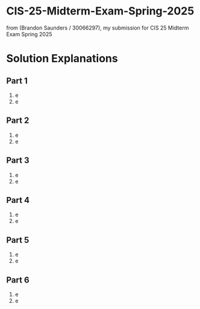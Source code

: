# CIS-25-Midterm-Exam-Spring-2025
from (Brandon Saunders / 30066297), my submission for CIS 25 Midterm Exam Spring 2025

# Solution Explanations

## Part 1
1. e
2. e
## Part 2
1. e
2. e
## Part 3
1. e
2. e
## Part 4
1. e
2. e
## Part 5
1. e
2. e
## Part 6
1. e
2. e
